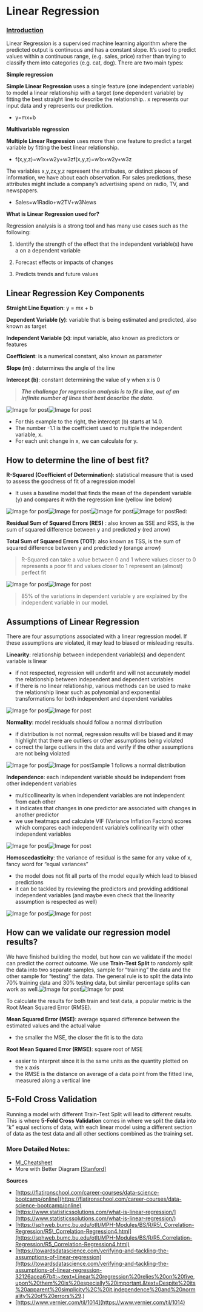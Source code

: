 # Linear Regression



### [Introduction](https://ml-cheatsheet.readthedocs.io/en/latest/linear_regression.html#id12)

Linear Regression is a supervised machine learning algorithm where the predicted output is continuous and has a constant slope. It’s used to predict values within a continuous range, \(e.g. sales, price\) rather than trying to classify them into categories \(e.g. cat, dog\). There are two main types:

**Simple regression**

 **Simple Linear Regression** uses a single feature \(one independent variable\) to model a linear relationship with a target \(one dependent variable\) by fitting the best straight line to describe the relationship.. x represents our input data and y represents our prediction.

* y=mx+b

**Multivariable regression**

 **Multiple Linear Regression** uses more than one feature to predict a target variable by fitting the best linear relationship.

* f\(x,y,z\)=w1x+w2y+w3zf\(x,y,z\)=w1x+w2y+w3z

The variables x,y,zx,y,z represent the attributes, or distinct pieces of information, we have about each observation. For sales predictions, these attributes might include a company’s advertising spend on radio, TV, and newspapers.

* Sales=w1Radio+w2TV+w3News

**What is Linear Regression used for?**

Regression analysis is a strong tool and has many use cases such as the following:

1. Identify the strength of the effect that the independent variable\(s\) have a on a dependent variable

2. Forecast effects or impacts of changes

3. Predicts trends and future values

## Linear Regression Key Components <a id="fcf0"></a>

**Straight Line Equation**: y = mx + b

**Dependent Variable \(y\)**: variable that is being estimated and predicted, also known as target

**Independent Variable \(x\)**: input variable, also known as predictors or features

**Coefficient**: is a numerical constant, also known as parameter

**Slope \(m\)** : determines the angle of the line

**Intercept \(b\)**: constant determining the value of y when x is 0

> _**The challenge for regression analysis is to fit a line, out of an infinite number of lines that best describe the data.**_

![Image for post](https://miro.medium.com/freeze/max/60/0*9vxC6ltjky9xjr1z.gif?q=20)![Image for post](https://miro.medium.com/max/300/0*9vxC6ltjky9xjr1z.gif)

* For this example to the right, the intercept \(b\) starts at 14.0.
* The number -1.1 is the coefficient used to multiple the independent variable, x.
* For each unit change in x, we can calculate for y.

## How to determine the line of best fit? <a id="3b89"></a>

**R-Squared \(Coefficient of Determination\)**: statistical measure that is used to assess the goodness of fit of a regression model

* It uses a baseline model that finds the mean of the dependent variable \(y\) and compares it with the regression line \(yellow line below\)

![Image for post](https://miro.medium.com/max/60/0*WfgjMx4oYXwDGMci.png?q=20)![Image for post](https://miro.medium.com/max/1406/0*WfgjMx4oYXwDGMci.png)![Image for post](https://miro.medium.com/max/60/0*-ngdMcQ-wDnuF8Jy?q=20)![Image for post](https://miro.medium.com/max/2242/0*-ngdMcQ-wDnuF8Jy)Red:

**Residual Sum of Squared Errors \(RES\)** : also known as SSE and RSS, is the sum of squared difference between y and predicted y \(red arrow\)

**Total Sum of Squared Errors \(TOT\)**: also known as TSS, is the sum of squared difference between y and predicted y \(orange arrow\)

> R-Squared can take a value between 0 and 1 where values closer to 0 represents a poor fit and values closer to 1 represent an \(almost\) perfect fit

![Image for post](https://miro.medium.com/max/60/0*ShyeOD5V5Ln5YTXH?q=20)![Image for post](https://miro.medium.com/max/1280/0*ShyeOD5V5Ln5YTXH)

> 85% of the variations in dependent variable y are explained by the independent variable in our model.

## Assumptions of Linear Regression <a id="bf23"></a>

There are four assumptions associated with a linear regression model. If these assumptions are violated, it may lead to biased or misleading results.

**Linearity**: relationship between independent variable\(s\) and dependent variable is linear

* if not respected, regression will underfit and will not accurately model the relationship between independent and dependent variables
* if there is no linear relationship, various methods can be used to make the relationship linear such as polynomial and exponential transformations for both independent and dependent variables

![Image for post](https://miro.medium.com/max/60/0*VxoUOM974l191Iws.png?q=20)![Image for post](https://miro.medium.com/max/688/0*VxoUOM974l191Iws.png)

**Normality**: model residuals should follow a normal distribution

* if distribution is not normal, regression results will be biased and it may highlight that there are outliers or other assumptions being violated
* correct the large outliers in the data and verify if the other assumptions are not being violated

![Image for post](https://miro.medium.com/max/60/0*xLnWTp6_4obj5bPq.jpg?q=20)![Image for post](https://miro.medium.com/max/771/0*xLnWTp6_4obj5bPq.jpg)Sample 1 follows a normal distribution

**Independence**: each independent variable should be independent from other independent variables

* multicollinearity is when independent variables are not independent from each other
* it indicates that changes in one predictor are associated with changes in another predictor
* we use heatmaps and calculate VIF \(Variance Inflation Factors\) scores which compares each independent variable’s collinearity with other independent variables

![Image for post](https://miro.medium.com/max/60/0*xWocY_ohDdRHNwgn.png?q=20)![Image for post](https://miro.medium.com/max/792/0*xWocY_ohDdRHNwgn.png)

**Homoscedasticity**: the variance of residual is the same for any value of x, fancy word for “equal variances”

* the model does not fit all parts of the model equally which lead to biased predictions
* it can be tackled by reviewing the predictors and providing additional independent variables \(and maybe even check that the linearity assumption is respected as well\)

![Image for post](https://miro.medium.com/max/60/0*34NYjsLrzzAmMklu.png?q=20)![Image for post](https://miro.medium.com/max/705/0*34NYjsLrzzAmMklu.png)

## How can we validate our regression model results? <a id="e454"></a>

We have finished building the model, but how can we validate if the model can predict the correct outcome. We use **Train-Test Split** to _randomly_ split the data into two separate samples, sample for “training” the data and the other sample for “testing” the data. The general rule is to split the data into 70% training data and 30% testing data, but similar percentage splits can work as well.![Image for post](https://miro.medium.com/max/60/0*wnYhVtZR2422-Arv.png?q=20)![Image for post](https://miro.medium.com/max/1492/0*wnYhVtZR2422-Arv.png)

To calculate the results for both train and test data, a popular metric is the Root Mean Squared Error \(RMSE\).

**Mean Squared Error \(MSE\)**: average squared difference between the estimated values and the actual value

* the smaller the MSE, the closer the fit is to the data

**Root Mean Squared Error \(RMSE\)**: square root of MSE

* easier to interpret since it is the same units as the quantity plotted on the x axis
* the RMSE is the distance on average of a data point from the fitted line, measured along a vertical line

## 5-Fold Cross Validation <a id="bed6"></a>

Running a model with different Train-Test Split will lead to different results. This is where **5-Fold Cross Validation** comes in where we split the data into “_k”_ equal sections of data, with each linear model using a different section of data as the test data and all other sections combined as the training set.

### More Detailed Notes:

*  [Ml\_Cheatsheet](https://ml-cheatsheet.readthedocs.io/en/latest/linear_regression.html)
* More with Better Diagram [\[Stanford\]](https://stanford.edu/~shervine/teaching/cs-229/cheatsheet-supervised-learning)

**Sources**

* [https://flatironschool.com/career-courses/data-science-bootcamp/online](https://flatironschool.com/career-courses/data-science-bootcamp/online)
* [https://www.statisticssolutions.com/what-is-linear-regression/](https://www.statisticssolutions.com/what-is-linear-regression/)
* [https://sphweb.bumc.bu.edu/otlt/MPH-Modules/BS/R/R5\_Correlation-Regression/R5\_Correlation-Regression4.html](https://sphweb.bumc.bu.edu/otlt/MPH-Modules/BS/R/R5_Correlation-Regression/R5_Correlation-Regression4.html)
* [https://towardsdatascience.com/verifying-and-tackling-the-assumptions-of-linear-regression](https://towardsdatascience.com/verifying-and-tackling-the-assumptions-of-linear-regression-32126acea67b#:~:text=Linear%20regression%20relies%20on%20five,upon%20them%20is%20especially%20important.&text=Despite%20its%20apparent%20simplicity%2C%20it,independence%20and%20normality%20of%20errors%29.)
* [https://www.vernier.com/til/1014](https://www.vernier.com/til/1014)

